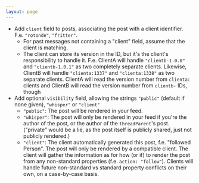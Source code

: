 ```yaml
---
layout: page
---
```


- Add `client` field to posts, associating the post with a client identifier. F.e. `"rotonde"`, `"fritter"`.
  - For past messages not containing a "client" field, assume that the client is matching.
  - The client can store its version in the ID, but it's the client's responsibility to handle it. F.e. ClientA will handle `"clientb-1.0.0"` and `"clientb-1.0.1"` as two completely separate clients. Likewise, ClientB will handle `"clienta:1337"` and `"clienta:1338"` as two separate clients. ClientA will read the version number from `clienta:` clients and ClientB will read the version number from `clientb-` IDs, though
- Add optional `visibility` field, allowing the strings `"public"` (default if none given), `"whisper"` or `"client"`
  - `"public"`: The post will be rendered in your feed.
  - `"whisper"`: The post will only be rendered in your feed if you're the author of the post, or the author of the `threadParent`'s post. ("private" would be a lie, as the post itself is publicly shared, just not publicly rendered.)
  - `"client"`: The client automatically generated this post, f.e. "followed Person". The post will only be rendered by a compatible client. The client will gather the information as for how (or if) to render the post from any non-standard properties (f.e. `action: "follow"`). Clients will handle future non-standard vs standard property conflicts on their own, on a case-by-case basis.